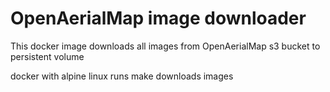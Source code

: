 # OpenAerialMap image downloader

This docker image downloads all images from OpenAerialMap s3 bucket to persistent volume

docker with alpine linux
runs make
downloads images
